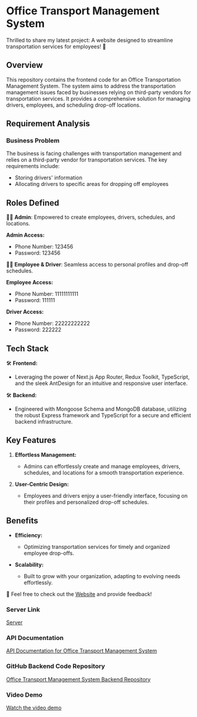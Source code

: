 # Office Transport Management System

Thrilled to share my latest project: A website designed to streamline transportation services for employees! 🚗


## Overview

This repository contains the frontend code for an Office Transportation Management System. The system aims to address the transportation management issues faced by businesses relying on third-party vendors for transportation services. It provides a comprehensive solution for managing drivers, employees, and scheduling drop-off locations.

## Requirement Analysis

### Business Problem

The business is facing challenges with transportation management and relies on a third-party vendor for transportation services. The key requirements include:

- Storing drivers' information
- Allocating drivers to specific areas for dropping off employees

## Roles Defined
👨‍💼 **Admin**: Empowered to create employees, drivers, schedules, and locations.

**Admin Access:**
- Phone Number: 123456
- Password: 123456

👨‍💼 **Employee & Driver**: Seamless access to personal profiles and drop-off schedules.

**Employee Access:**
- Phone Number: 11111111111
- Password: 111111

**Driver Access:**
- Phone Number: 22222222222
- Password: 222222


## Tech Stack
🛠️ **Frontend:**
- Leveraging the power of Next.js App Router, Redux Toolkit, TypeScript, and the sleek AntDesign for an intuitive and responsive user interface.

🛠️ **Backend:**
- Engineered with Mongoose Schema and MongoDB database, utilizing the robust Express framework and TypeScript for a secure and efficient backend infrastructure.

## Key Features
1. **Effortless Management:**
   - Admins can effortlessly create and manage employees, drivers, schedules, and locations for a smooth transportation experience.

2. **User-Centric Design:**
   - Employees and drivers enjoy a user-friendly interface, focusing on their profiles and personalized drop-off schedules.

## Benefits
- **Efficiency:**
  - Optimizing transportation services for timely and organized employee drop-offs.

- **Scalability:**
  - Built to grow with your organization, adapting to evolving needs effortlessly.

🚀 Feel free to check out the [Website]([#](https://office-transportation-management-system.vercel.app/login)) and provide feedback!

### Server Link

[Server](https://office-transportation-management-system-backend.vercel.app/)

### API Documentation

[API Documentation for Office Transport Management System](https://documenter.getpostman.com/view/28231443/2s9YeD7sMJ)

### GitHub Backend Code Repository
[Office Transport Management System Backend Repository](https://github.com/TanvirHasanPrince/office_transportation_management_system.git)

### Video Demo
[Watch the video demo](https://drive.google.com/file/d/1zW2U66255WPKVYYxwCDrjrrp7bgUU3JJ/view?usp=drive_link)




